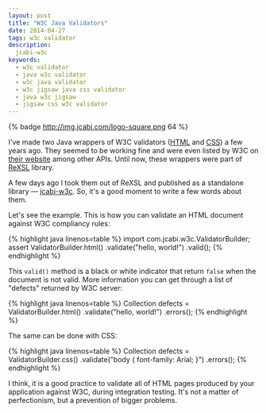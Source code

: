 ```yaml
---
layout: post
title: "W3C Java Validators"
date: 2014-04-27
tags: w3c validator
description:
  jcabi-w3c
keywords:
  - w3c validator
  - java w3c validator
  - w3c java validator
  - w3c jigsaw java css validator
  - java w3c jigsaw
  - jigsaw css w3c validator
---
```


{% badge http://img.jcabi.com/logo-square.png 64 %}

I've made two Java wrappers of W3C validators
([HTML](http://validator.w3.org/) and
[CSS](http://jigsaw.w3.org/css-validator/)) a few years
ago. They seemed to be working fine and were even listed by
W3C on [their website](http://validator.w3.org/docs/api.html)
among other APIs. Until now, these wrappers were
part of [ReXSL](http://www.rexsl.com) library.

A few days ago I took them out of ReXSL and published
as a standalone library &mdash; [jcabi-w3c](http://w3c.jcabi.com). So, it's
a good moment to write a few words about them.

Let's see the example. This is how you can
validate an HTML document against W3C compliancy rules:

{% highlight java linenos=table %}
import com.jcabi.w3c.ValidatorBuilder;
assert ValidatorBuilder.html()
  .validate("<html>hello, world!</html>")
  .valid();
{% endhighlight %}

This `valid()` method is a black or white indicator that
return `false` when the document is not valid. More information
you can get through a list of "defects" returned by W3C server:

{% highlight java linenos=table %}
Collection<Defect> defects = ValidatorBuilder.html()
  .validate("<html>hello, world!</html>")
  .errors();
{% endhighlight %}

The same can be done with CSS:

{% highlight java linenos=table %}
Collection<Defect> defects = ValidatorBuilder.css()
  .validate("body { font-family: Arial; }")
  .errors();
{% endhighlight %}

I think, it is a good practice to validate all of HTML
pages produced by your application against W3C, during
integration testing. It's not a matter of perfectionism,
but a prevention of bigger problems.

